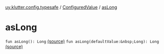 [uy.klutter.config.typesafe](../index.md) / [ConfiguredValue](index.md) / [asLong](.)


# asLong
`fun asLong(): Long` [(source)](https://github.com/kohesive/klutter/blob/master/config-typesafe-jdk6/src/main/kotlin/uy/klutter/config/typesafe/TypesafeConfig_Ext.kt#L60)
`fun asLong(defaultValue:&nbsp;Long): Long` [(source)](https://github.com/kohesive/klutter/blob/master/config-typesafe-jdk6/src/main/kotlin/uy/klutter/config/typesafe/TypesafeConfig_Ext.kt#L61)



